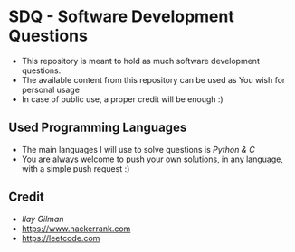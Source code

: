 # SDQ - Software Development Questions
- This repository is meant to hold as much software development questions.
- The available content from this repository can be used as You wish for personal usage
- In case of public use, a proper credit will be enough :)

## Used Programming Languages
- The main languages ​​I will use to solve questions is *Python & C*
- You are always welcome to push your own solutions, in any language, with a simple push request :)

## Credit
* *Ilay Gilman*
* https://www.hackerrank.com
* https://leetcode.com